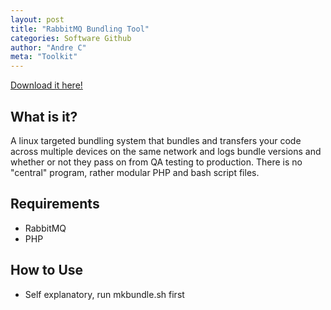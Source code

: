 ```yaml
---
layout: post
title: "RabbitMQ Bundling Tool"
categories: Software Github
author: "Andre C"
meta: "Toolkit"
---
```


<a href="https://github.com/ac639/deployment_system_rabbitmq" target="_blank">Download it here!</a>

## What is it?

A linux targeted bundling system that bundles and transfers your code across multiple devices on the same network and logs bundle versions and whether or not they pass 
on from QA testing to production. There is no "central" program, rather modular PHP and bash script files. 

## Requirements

- RabbitMQ
- PHP

## How to Use

- Self explanatory, run mkbundle.sh first

